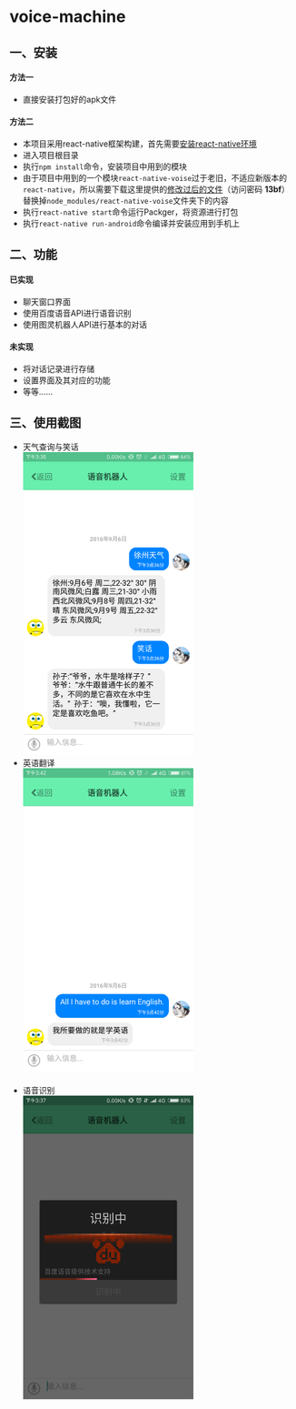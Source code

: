 # voice-machine

## 一、安装

#### 方法一

+ 直接安装打包好的apk文件

#### 方法二

+ 本项目采用react-native框架构建，首先需要[安装react-native环境](http://reactnative.cn/docs/0.31/getting-started.html#content)
+ 进入项目根目录
+ 执行`npm install`命令，安装项目中用到的模块
+ 由于项目中用到的一个模块`react-native-voise`过于老旧，不适应新版本的`react-native`，所以需要下载这里提供的[修改过后的文件](https://yunpan.cn/cMIn6g6cgnvhk)（访问密码 **13bf**）替换掉`node_modules/react-native-voise`文件夹下的内容
+ 执行`react-native start`命令运行Packger，将资源进行打包
+ 执行`react-native run-android`命令编译并安装应用到手机上

## 二、功能

#### 已实现

+ 聊天窗口界面
+ 使用百度语音API进行语音识别
+ 使用图灵机器人API进行基本的对话

#### 未实现

+ 将对话记录进行存储
+ 设置界面及其对应的功能
+ 等等……

## 三、使用截图

<ul>
  <li style="float:left;margin-right:180px;">
    <span>天气查询与笑话</span><br>
    <img src="./screenshots/3.png" alt="天气查询" width="300">
  </li>
  <li style="float:left;">
    <span>英语翻译</span><br>
    <img src="./screenshots/2.png" alt="英语翻译" width="300">
  </li>
  <li style="float:left;margin-top:20px;">
    <span>语音识别</span><br>
    <img src="./screenshots/1.png" alt="语音识别" width="300">
  </li>
</ul>